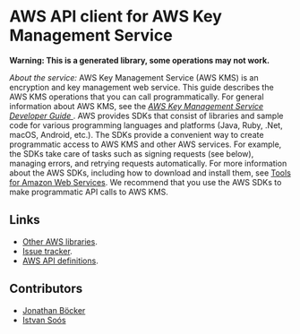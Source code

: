 # AWS API client for AWS Key Management Service

**Warning: This is a generated library, some operations may not work.**

*About the service:*
AWS Key Management Service (AWS KMS) is an encryption and key management web
service. This guide describes the AWS KMS operations that you can call
programmatically. For general information about AWS KMS, see the <a
href="https://docs.aws.amazon.com/kms/latest/developerguide/"> <i>AWS Key
Management Service Developer Guide</i> </a>.
<note>
AWS provides SDKs that consist of libraries and sample code for various
programming languages and platforms (Java, Ruby, .Net, macOS, Android,
etc.). The SDKs provide a convenient way to create programmatic access to
AWS KMS and other AWS services. For example, the SDKs take care of tasks
such as signing requests (see below), managing errors, and retrying requests
automatically. For more information about the AWS SDKs, including how to
download and install them, see <a href="https://aws.amazon.com/tools/">Tools
for Amazon Web Services</a>.
</note>
We recommend that you use the AWS SDKs to make programmatic API calls to AWS
KMS.

## Links

- [Other AWS libraries](https://github.com/agilord/aws_client/tree/master/generated).
- [Issue tracker](https://github.com/agilord/aws_client/issues).
- [AWS API definitions](https://github.com/aws/aws-sdk-js/tree/master/apis).

## Contributors

- [Jonathan Böcker](https://github.com/Schwusch)
- [Istvan Soós](https://github.com/isoos)

